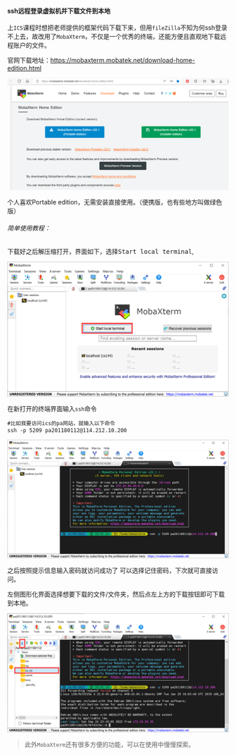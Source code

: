 #### ssh远程登录虚拟机并下载文件到本地

上`ICS`课程时想把老师提供的框架代码下载下来，但用`fileZilla`不知为何ssh登录不上去，故改用了`MobaXterm`，不仅是一个优秀的终端，还能方便且直观地下载远程账户的文件。

官网下载地址：https://mobaxterm.mobatek.net/download-home-edition.html

<img src="../../img/image-20220924233718744.png" alt="image-20220924233718744" style="zoom: 67%;" />

个人喜欢Portable edition，无需安装直接使用。（便携版，也有些地方叫做绿色版）

###### 简单使用教程：

下载好之后解压缩打开，界面如下，选择<kbd>Start local terminal</kbd>,

<img src="../../img/image-20220924233924769.png" alt="image-20220924233924769" style="zoom:67%;" />

在新打开的终端界面输入`ssh`命令

```shell
#比如我要访问ics的pa网站，就输入以下命令
ssh -p 5209 pa201180112@114.212.10.200
```

<img src="../../img/image-20220924234210815.png" alt="image-20220924234210815" style="zoom:67%;" />

之后按照提示信息输入密码就访问成功了
可以选择记住密码，下次就可直接访问。

左侧图形化界面选择想要下载的文件/文件夹，然后点左上方的下载按钮即可下载到本地。

<img src="../../img/image-20220924234806769.png" alt="image-20220924234806769" style="zoom:67%;" />

> 此外`MobaXterm`还有很多方便的功能，可以在使用中慢慢探索。
